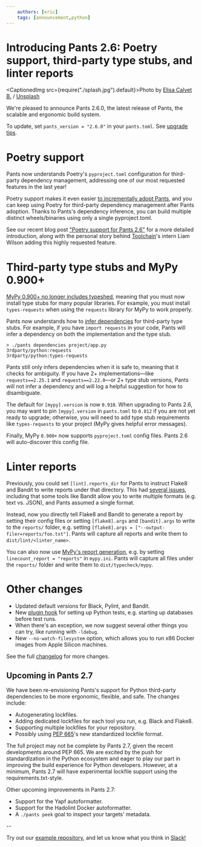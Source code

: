 ```yaml
---
    authors: [eric]
    tags: [announcement,python]
---
```


# Introducing Pants 2.6: Poetry support, third-party type stubs, and linter reports

<CaptionedImg src={require("./splash.jpg").default}>Photo by [Elisa Calvet B.](https://unsplash.com/@elisa_cb?utm_source=ghost&utm_medium=referral&utm_campaign=api-credit) / [Unsplash](https://unsplash.com/?utm_source=ghost&utm_medium=referral&utm_campaign=api-credit)</CaptionedImg>

<!--truncate-->

We're pleased to announce Pants 2.6.0, the latest release of Pants, the scalable and ergonomic build system.

To update, set `pants_version = "2.6.0"` in your `pants.toml`. See [upgrade tips](https://www.pantsbuild.org/docs/upgrade-tips).

# Poetry support

Pants now understands Poetry's `pyproject.toml` configuration for third-party dependency management, addressing one of our most requested features in the last year!

Poetry support makes it even easier [to incrementally adopt Pants](https://www.pantsbuild.org/docs/existing-repositories), and you can keep using Poetry for third-party dependency management after Pants adoption. Thanks to Pants's dependency inference, you can build multiple distinct wheels/binaries using only a single pyproject.toml.

See our recent blog post ["Poetry support for Pants 2.6"](../2021-07-29-poetry-support-for-pants-2-6/index.md) for a more detailed introduction, along with the personal story behind [Toolchain](https://toolchain.com/)'s intern Liam Wilson adding this highly requested feature.

# Third-party type stubs and MyPy 0.900+

[MyPy 0.900+ no longer includes typeshed](https://mypy-lang.blogspot.com/2021/06/mypy-0900-released.html), meaning that you must now install type stubs for many popular libraries. For example, you must install `types-requests` when using the `requests` library for MyPy to work properly.

Pants now understands how to [infer dependencies](../2020-10-29-dependency-inference/index.md) for third-party type stubs. For example, if you have `import requests` in your code, Pants will infer a dependency on both the implementation and the type stub.

```shell
> ./pants dependencies project/app.py
3rdparty/python:requests
3rdparty/python:types-requests
```

Pants still only infers dependencies when it is safe to, meaning that it checks for ambiguity. If you have 2+ implementations—like `requests==2.25.1` and `requests==2.22.0`—or 2+ type stub versions, Pants will not infer a dependency and will log a helpful suggestion for how to disambiguate.

The default for `[mypy].version` is now `0.910`. When upgrading to Pants 2.6, you may want to pin `[mypy].version` in `pants.toml` to `0.812` if you are not yet ready to upgrade; otherwise, you will need to add type stub requirements like `types-requests` to your project (MyPy gives helpful error messages).

Finally, MyPy `0.900+` now supports `pyproject.toml` config files. Pants 2.6 will auto-discover this config file.

# Linter reports

Previously, you could set `[lint].reports_dir` for Pants to instruct Flake8 and Bandit to write reports under that directory. This had [several issues](https://github.com/pantsbuild/pants/pull/12122), including that some tools like Bandit allow you to write multiple formats (e.g. text vs. JSON), and Pants assumed a single format.

Instead, now you directly tell Flake8 and Bandit to generate a report by setting their config files or setting `[flake8].args` and `[bandit].args` to write to the `reports/` folder, e.g. setting `[flake8].args = ["--output-filer=reports/foo.txt"]`. Pants will capture all reports and write them to `dist/lint/<linter_name>`.

You can also now use [MyPy's report generation](https://mypy.readthedocs.io/en/stable/config_file.html#report-generation), e.g. by setting `linecount_report = "reports"` in `mypy.ini`. Pants will capture all files under the `reports/` folder and write them to `dist/typecheck/mypy`.

# Other changes

- Updated default versions for Black, Pylint, and Bandit.
- New [plugin hook](https://github.com/pantsbuild/pants/pull/12091) for setting up Python tests, e.g. starting up databases before test runs.
- When there's an exception, we now suggest several other things you can try, like running with `-ldebug`.
- New `--no-watch-filesystem` option, which allows you to run x86 Docker images from Apple Silicon machines.

See the full [changelog](https://github.com/pantsbuild/pants/blob/main/src/python/pants/notes/2.6.x.md) for more changes.

## **Upcoming in Pants 2.7**

We have been re-envisioning Pants's support for Python third-party dependencies to be more ergonomic, flexible, and safe. The changes include:

- Autogenerating lockfiles.
- Adding dedicated lockfiles for each tool you run, e.g. Black and Flake8.
- Supporting multiple lockfiles for your repository.
- Possibly using [PEP 665](https://www.python.org/dev/peps/pep-0665/)'s new standardized lockfile format.

The full project may not be complete by Pants 2.7, given the recent developments around PEP 665. We are excited by the push for standardization in the Python ecosystem and eager to play our part in improving the build experience for Python developers. However, at a minimum, Pants 2.7 will have experimental lockfile support using the requirements.txt-style.

Other upcoming improvements in Pants 2.7:

- Support for the Yapf autoformatter.
- Support for the Hadolint Docker autoformatter.
- A `./pants peek` goal to inspect your targets' metadata.

\--

Try out our [example repository](https://github.com/pantsbuild/example-python), and let us know what you think in [Slack!](https://www.pantsbuild.org/docs/getting-help)
